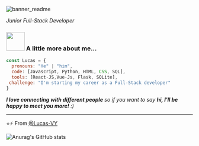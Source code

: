 ![banner_readme](https://user-images.githubusercontent.com/75803984/120529257-4d14d680-c3aa-11eb-8be7-52bdc11f7396.png)

<p><em>Junior Full-Stack Developer
</em></p>


### <img src="https://media.giphy.com/media/VgCDAzcKvsR6OM0uWg/giphy.gif" width="50"> A little more about me...  

```javascript
const Lucas = {
  pronouns: "He" | "him",
  code: [Javascript, Python, HTML, CSS, SQL],
  tools: [React-JS,Vue-Js, Flask, SQLite],
 challenge: "I'm starting my career as a Full-Stack developer"
}
```
<em><b>I love connecting with different people</b> so if you want to say <b>hi, I'll be happy to meet you more!</b> :)</em>

---

⭐⚡ From [@Lucas-VY](https://github.com/Lucas-VY)

![Anurag's GitHub stats](https://github-readme-stats.vercel.app/api?username=Lucas-VY&show_icons=true&theme=radical)
